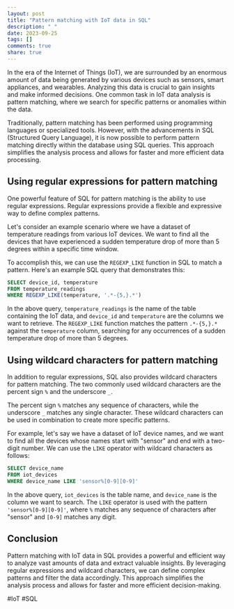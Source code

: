 ```yaml
---
layout: post
title: "Pattern matching with IoT data in SQL"
description: " "
date: 2023-09-25
tags: []
comments: true
share: true
---
```


In the era of the Internet of Things (IoT), we are surrounded by an enormous amount of data being generated by various devices such as sensors, smart appliances, and wearables. Analyzing this data is crucial to gain insights and make informed decisions. One common task in IoT data analysis is pattern matching, where we search for specific patterns or anomalies within the data.

Traditionally, pattern matching has been performed using programming languages or specialized tools. However, with the advancements in SQL (Structured Query Language), it is now possible to perform pattern matching directly within the database using SQL queries. This approach simplifies the analysis process and allows for faster and more efficient data processing.

## Using regular expressions for pattern matching

One powerful feature of SQL for pattern matching is the ability to use regular expressions. Regular expressions provide a flexible and expressive way to define complex patterns.

Let's consider an example scenario where we have a dataset of temperature readings from various IoT devices. We want to find all the devices that have experienced a sudden temperature drop of more than 5 degrees within a specific time window.

To accomplish this, we can use the `REGEXP_LIKE` function in SQL to match a pattern. Here's an example SQL query that demonstrates this:

```sql
SELECT device_id, temperature
FROM temperature_readings
WHERE REGEXP_LIKE(temperature, '.*-{5,}.*')
```

In the above query, `temperature_readings` is the name of the table containing the IoT data, and `device_id` and `temperature` are the columns we want to retrieve. The `REGEXP_LIKE` function matches the pattern `.*-{5,}.*` against the `temperature` column, searching for any occurrences of a sudden temperature drop of more than 5 degrees.

## Using wildcard characters for pattern matching

In addition to regular expressions, SQL also provides wildcard characters for pattern matching. The two commonly used wildcard characters are the percent sign `%` and the underscore `_`.

The percent sign `%` matches any sequence of characters, while the underscore `_` matches any single character. These wildcard characters can be used in combination to create more specific patterns.

For example, let's say we have a dataset of IoT device names, and we want to find all the devices whose names start with "sensor" and end with a two-digit number. We can use the `LIKE` operator with wildcard characters as follows:

```sql
SELECT device_name
FROM iot_devices
WHERE device_name LIKE 'sensor%[0-9][0-9]'
```

In the above query, `iot_devices` is the table name, and `device_name` is the column we want to search. The `LIKE` operator is used with the pattern `'sensor%[0-9][0-9]'`, where `%` matches any sequence of characters after "sensor" and `[0-9]` matches any digit.

## Conclusion

Pattern matching with IoT data in SQL provides a powerful and efficient way to analyze vast amounts of data and extract valuable insights. By leveraging regular expressions and wildcard characters, we can define complex patterns and filter the data accordingly. This approach simplifies the analysis process and allows for faster and more efficient decision-making.

#IoT #SQL